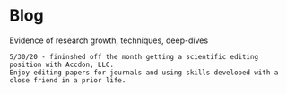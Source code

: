 # Blog
Evidence of research growth, techniques, deep-dives
~~~~~~~~~~~~~~~~~~~~~~~~~~~~~~~~~~~~~~~~~~~~~~~~~~~
5/30/20 - fininshed off the month getting a scientific editing position with Accdon, LLC. 
Enjoy editing papers for journals and using skills developed with a close friend in a prior life.


